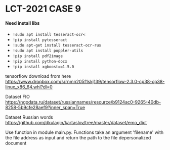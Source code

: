 <H1>LCT-2021 CASE 9</H1>


<H4>Need install libs</H4>

* `!sudo apt install tesseract-ocr<`
* `!pip install pytesseract`
* `!sudo apt-get install tesseract-ocr-rus`
* `!sudo apt install poppler-utils`
* `!pip install pdf2image`
* `!pip install python-docx`
* `!pip install xgboost==1.5.0`


tensorflow download from here </br>
https://www.dropbox.com/s/rnmn205f1skj139/tensorflow-2.3.0-cp38-cp38-linux_x86_64.whl?dl=0

Dataset FIO </br>
https://ngodata.ru/dataset/russiannames/resource/b9124ac0-9265-40db-8258-5b9cfe28aef9?inner_span=True

Dataset Russian words</br>
https://github.com/dkulagin/kartaslov/tree/master/dataset/emo_dict

Use function in module main.py. Functions take an argument 'filename' with the file address as input and return the path to the file depersonalized document
